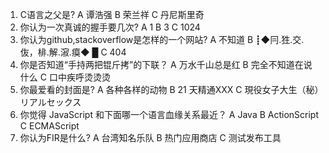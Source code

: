 1. C语言之父是?
	A 谭浩强 B 荣兰祥 C 丹尼斯里奇
2. 你认为一次真诚的握手要几次?
	A 1 B 3 C 1024
3. 你认为github,stackoverflow是怎样的一个网站?
	A 不知道 B ┋◆冃.狌.交.伖，棑.解.漃.瘼◆ █ C 404
4. 你是否知道“手持两把锟斤拷”的下联？
	A 万水千山总是红 B 完全不知道在说什么 C 口中疾呼烫烫烫
5. 你最爱看的封面是?
	A 各种各样的动物 B 21 天精通XXX C 現役女子大生（秘）リアルセックス
6. 你觉得 JavaScript 和下面哪一个语言血缘关系最近？
	A Java B ActionScript C ECMAScript
7. 你认为FIR是什么?
	A 台湾知名乐队 B 热门应用商店 C 测试发布工具

